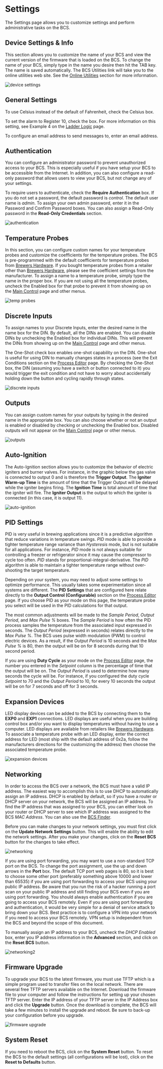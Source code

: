# Settings #

The Settings page allows you to customize settings and perform administrative tasks on the BCS.

## Device Settings & Info

This section allows you to customize the name of your BCS and view the current version of the firmware that is loaded on the BCS. To change the name of your BCS, simply type in the name you desire then hit the TAB key. The name is saved automatically. The BCS Utilities link will take you to the online utilities web site. See the [Online Utilities](utilities.md) section for more information.

![device settings](\img\settings\device_settings.png)


## General Settings

To use Celsius instead of the default of Fahrenheit, check the Celsius box. 

To set the alarm to Register 10, check the box. For more information on this setting, see Example 4 on the [Ladder Logic](ladder_logic.md) page.

To configure an email address to send messages to, enter an email address.

## Authentication

You can configure an administrator password to prevent unauthorized access to your BCS. This is especially useful if you have setup your BCS to be accessible from the Internet. In addition, you can also configure a read-only password that allows users to view your BCS, but not change any of your settings.

To require users to authenticate, check the **Require Authentication** box. If you do not set a password, the default password is *control*. The default user name is *admin*. To assign your own admin password, enter it in the Password and Confirm Password boxes. You can also assign a Read-Only password in the **Read-Only Credentials** section.

![authentication](\img\settings\authentication.png)


## Temperature Probes

In this section, you can configure custom names for your temperature probes and customize the coefficients for the temperature probes. The BCS is pre-programmed with the default coefficients for temperature probes from [Brewers Hardware](http://www.brewershardware.com). If you bought temperature probes from a retailer other than [Brewers Hardware](http://www.brewershardware.com), please see the coefficient settings from the manufacturer. To assign a name to a temperature probe, simply type the name in the proper box. If you are not using all the temperature probes, uncheck the Enabled box for that probe to prevent it from showing up on the [Main Control](main_control.md) page and other menus.

![temp probes](/img/settings/temp_probes.png)


## Discrete Inputs

To assign names to your Discrete Inputs, enter the desired name in the name box for the DIN. By default, all the DINs are enabled. You can disable DINs by unchecking the Enabled box for individual DINs. This will prevent the DINs from showing up on the [Main Control](main_control.md) page and other menus.

The One-Shot check box enables one-shot capability on the DIN. One-shot is useful for using DIN to manually changes states in a process (see the Exit Conditions section on the [Process Editor](process_editor.md) page. By checking the One-Shot box, the DIN (assuming you have a switch or button connected to it) you would trigger the exit condition and not have to worry about accidentally holding down the button and cycling rapidly through states.

![discrete inputs](/img/settings/dins.png)


## Outputs
You can assign custom names for your outputs by typing in the desired name in the appropriate box. You can also choose whether or not an output is enabled or disabled by checking or unchecking the Enabled box. Disabled outputs will not appear on the [Main Control](main_control.md) page or other menus.

![outputs](/img/settings/outputs.png)


## Auto-Ignition

The Auto-Ignition section allows you to customize the behavior of electric igniters and burner valves. For instance, in the graphic below the gas valve is connected to output 0 and is therefore the **Trigger Output**. The **Igniter Warm-up Time** is the amount of time that the Trigger Output will be delayed while the igniter begins firing. The **Ignition Time** is total amount of time that the igniter will fire. The **Igniter Output** is the output to which the igniter is connected (in this case, it is output 11).

![auto-ignition](/img/settings/ignition.png)


## PID Settings
PID is very useful in brewing applications since it is a predictive algorithm that reduce variations in temperature swings. *PID* mode is able to provide a tighter temperature range variance than *Hysteresis* mode, but is not suitable for all applications. For instance, *PID* mode is not always suitable for controlling a freezer or refrigerator since it may cause the compressor to cycle too often. *PID* stands for proportional-integral-derivative. The *PID* algorithm is able to maintain a tighter temperature range without over-shooting the target temperature.

Depending on your system, you may need to adjust some settings to optimize performance. This usually takes some experimentation since all systems are different. The **PID Settings** that are configured here relate directly to the **Output Control (Configurable)** section on the [Process Editor](process_editor.md) page. If you choose PID as your mode on this page, the temperature probe you select will be used in the PID calculations for that output.

The most common adjustments will be made to the *Sample Period*, *Output Period*, and *Max Pulse %* boxes. The *Sample Period* is how often the PID process samples the temperature from the associated input expressed in seconds. The *Output Period* (expressed in seconds) relates directly to the *Max Pulse %*. The BCS uses pulse width modulation (PWM) to control electric devices. As a result, if the *Output Period* is 10 seconds and the *Max Pulse %* is 80, then the output will be on for 8 seconds during that 10 second period.

If you are using **Duty Cycle** as your mode on the [Process Editor](process_editor.md) page, the number you entered in the *Setpoint* column is the percentage of time that the output will be on. The *Output Period* is used to determine how many seconds the cycle will be. For instance, if you configured the duty cycle *Setpoint* to 70 and the *Output Period* to 10, for every 10 seconds the output will be on for 7 seconds and off for 3 seconds. 

## Expansion Devices
LED display devices can be added to the BCS by connecting them to the **EXP0** and **EXP1** connections. LED displays are useful when you are building control box and/or you want to display temperatures without having to use a computer. LED displays are available from retailers like [Brewers Hardware](http://www.brewershardware.com). To associate a temperature probe with an LED display, enter the correct address for LED (most ship with the default address of 0x2a, follow the manufacturers directions for the customizing the address) then choose the associated temperature probe.

![expansion devices](/img/settings/expansion_devices.png)


## Networking
In order to access the BCS over a network, the BCS must have a valid IP address. The easiest way to accomplish this is to use DHCP to automatically assign an IP address. DHCP is enabled by default, so if you have a router or DHCP server on your network, the BCS will be assigned an IP address. To find the IP address that was assigned to your BCS, you can either look on your router or DHCP server to see which IP address was assigned to the BCS *MAC Address*. You can also use the [BCS Finder](finder.md).

Before you can make changes to your network settings, you must first click on the **Update Network Settings** button. This will enable the ability to edit the network settings. After you make your changes, click on the **Reset BCS** button for the changes to take effect.

![networking](/img/settings/network_settings.png)

If you are using port forwarding, you may want to use a non-standard TCP port on the BCS. To change the port assignment, use the up and down arrows in the **Port** box. The default TCP port web pages is 80, so it is best to choose some other port (preferably something above 10000 and lower than 65535) if you are using port forwarding to access your BCS using your public IP address. Be aware that you run the risk of a hacker running a port scan on your public IP address and still finding your BCS even if you are using port forwarding. You should always enable authentication if you are going to access your BCS remotely. Even if you are using port forwarding and authentication, it would be very simple for a denial of service attack to bring down your BCS. Best practice is to configure a VPN into your network if you need to access your BCS remotely. VPN setup is independent from the BCS and beyond the scope of this document.

To manually assign an IP address to your BCS, uncheck the *DHCP Enabled* box, enter you IP address information in the **Advanced** section, and click on the **Reset BCS** button.

![networking2](/img/settings/network_settings2.png)

## Firmware Upgrade
To upgrade your BCS to the latest firmware, you must use TFTP which is a simple program used to transfer files on the local network. There are several free TFTP servers available on the Internet. Download the firmware file to your computer and follow the instructions for setting up your chosen TFTP server. Enter the IP address of your TFTP server in the IP Address box and click the **Upgrade** button. Once the download is complete, the BCS will take a few minutes to install the upgrade and reboot. Be sure to back-up your configuration before you upgrade.

![firmware upgrade](/img/settings/firmware.png)

## System Reset
If you need to reboot the BCS, click on the **System Reset** button. To reset the BCS to the default settings (all configurations will be lost), click on the **Reset to Defaults** button. 